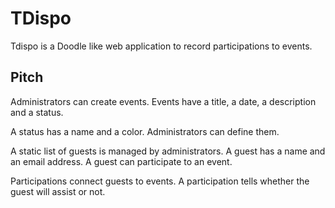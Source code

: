 # TDispo

Tdispo is a Doodle like web application to record participations to events.

## Pitch

Administrators can create events. Events have a title, a date, a description and a status.

A status has a name and a color. Administrators can define them.

A static list of guests is managed by administrators. A guest has a name and an email address. A guest can participate to an event.

Participations connect guests to events. A participation tells whether the guest will assist or not.
